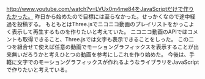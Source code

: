 http://www.youtube.com/watch?v=LVUx0m4me84をJavaScriptだけで作りたかった。
昨日から始めたので目標には至らなかった。せっかくなので途中経過を投稿する。
もともとはThree.jsでニコニコ動画のプレイリストをかっこよく表示して再生するものを作りたいと考えていた。
ニコニコ動画のAPIではコメントも取得できること、Three.jsでは文字も表示できることをしった。
この二つを組合せて使えば任意の動画でモーショングラフィックスを表示することが出来無いだろうかと考えひとつの動画を参考にしこれを作り始めた。
今後は、手軽に文字でのモーショングラフィックスが作れるようなライブラリをJavaScriptで作りたいと考えている。